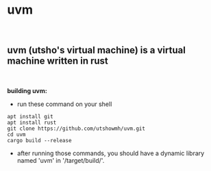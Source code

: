 # uvm

</br>

## uvm (utsho's virtual machine) is a virtual machine written in rust

</br>

**building uvm:**

- run these command on your shell

```
apt install git
apt install rust
git clone https://github.com/utshowmh/uvm.git
cd uvm
cargo build --release
```

- after running those commands, you should have a dynamic library named 'uvm' in '/target/build/'.
